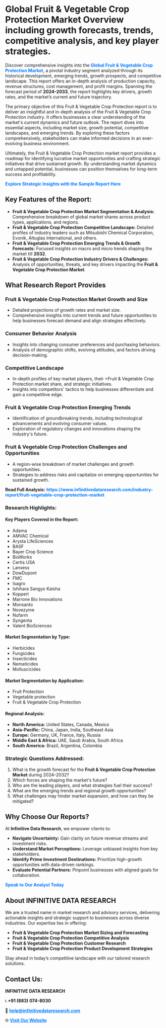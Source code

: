 <h1>Global Fruit & Vegetable Crop Protection Market Overview including growth forecasts, trends, competitive analysis, and key player strategies.</h1>
<p>
Discover comprehensive insights into the 
<a href="https://www.infinitivedataresearch.com/industry-report/fruit-vegetable-crop-protection-market" rel="dofollow" style="color: #007BFF; text-decoration: none;"><strong>Global Fruit & Vegetable Crop Protection Market</strong></a>, a pivotal industry segment analyzed through its historical development, emerging trends, growth prospects, and competitive landscape. This report offers an in-depth analysis of production capacity, revenue structures, cost management, and profit margins. Spanning the forecast period of <strong>2024–2033</strong>, the report highlights key drivers, growth rates, and the market’s current and future trajectory.
</p>
<p>
The primary objective of this Fruit & Vegetable Crop Protection report is to deliver an insightful and in-depth analysis of the Fruit & Vegetable Crop Protection industry. It offers businesses a clear understanding of the market's current dynamics and future outlook. The report dives into essential aspects, including market size, growth potential, competitive landscapes, and emerging trends. By exploring these factors comprehensively, stakeholders can make informed decisions in an ever-evolving business environment.
</p>
<p>
Ultimately, the Fruit & Vegetable Crop Protection market report provides a roadmap for identifying lucrative market opportunities and crafting strategic initiatives that drive sustained growth. By understanding market dynamics and untapped potential, businesses can position themselves for long-term success and profitability.
</p>
<p>
<a href="https://www.infinitivedataresearch.com/request-sample/reportId=112180" style="color: #007BFF; text-decoration: none;"><strong>Explore Strategic Insights with the Sample Report Here</strong></a>
</p>

<h2>Key Features of the Report:</h2>
<ul>
<li><strong>Fruit & Vegetable Crop Protection Market Segmentation & Analysis:</strong> Comprehensive breakdown of global market shares across product types, applications, and regions.</li>
<li><strong>Fruit & Vegetable Crop Protection Competitive Landscape:</strong> Detailed profiles of industry leaders such as Mitsubishi Chemical Corporation, Evonik, Altuglas International, and others.</li>
<li><strong>Fruit & Vegetable Crop Protection Emerging Trends & Growth Forecasts:</strong> Focused insights on macro and micro trends shaping the market till <strong>2032</strong>.</li>
<li><strong>Fruit & Vegetable Crop Protection Industry Drivers & Challenges:</strong> Analysis of opportunities, threats, and key drivers impacting the <strong>Fruit & Vegetable Crop Protection Market</strong>.</li>
</ul>

<h2>What Research Report Provides</h2>
<h3>Fruit & Vegetable Crop Protection Market Growth and Size</h3>
<ul>
<li>Detailed projections of growth rates and market size.</li>
<li>Comprehensive insights into current trends and future opportunities to help businesses forecast demand and align strategies effectively.</li>
</ul>

<h3>Consumer Behavior Analysis</h3>
<ul>
<li>Insights into changing consumer preferences and purchasing behaviors.</li>
<li>Analysis of demographic shifts, evolving attitudes, and factors driving decision-making.</li>
</ul>

<h3>Competitive Landscape</h3>
<ul>
<li>In-depth profiles of key market players, their >Fruit & Vegetable Crop Protection market share, and strategic initiatives.</li>
<li>Insights into competitors' tactics to help businesses differentiate and gain a competitive edge.</li>
</ul>

<h3>Fruit & Vegetable Crop Protection Emerging Trends</h3>
<ul>
<li>Identification of groundbreaking trends, including technological advancements and evolving consumer values.</li>
<li>Exploration of regulatory changes and innovations shaping the industry's future.</li>
</ul>

<h3>Fruit & Vegetable Crop Protection Challenges and Opportunities</h3>
<ul>
<li>A region-wise breakdown of market challenges and growth opportunities.</li>
<li>Strategies to address risks and capitalize on emerging opportunities for sustained growth.</li>
</ul>
<p><strong>Read Full Analysis:</strong> <a href="https://www.infinitivedataresearch.com/industry-report/fruit-vegetable-crop-protection-market" rel="dofollow" style="color: #007BFF; text-decoration: none;"><strong>https://www.infinitivedataresearch.com/industry-report/fruit-vegetable-crop-protection-market</strong></a></p>
<h3>Research Highlights:</h3>
<h4>Key Players Covered in the Report:</h4>
<ul><li>Adama</li><li>AMVAC Chemical</li><li>Arysta LifeSciences</li><li>BASF</li><li>Bayer Crop Science</li><li>BioWorks</li><li>Certis USA</li><li>Lanxess</li><li>DowDupont</li><li>FMC</li><li>Isagro</li><li>Ishihara Sangyo Kaisha</li><li>Koppert</li><li>Marrone Bio Innovations</li><li>Monsanto</li><li>Novezyme</li><li>Nufarm</li><li>Syngenta</li><li>Valent BioSciences</li></ul>
<h4>Market Segmentation by Type:</h4>
<ul><li>Herbicides</li><li>Fungicides</li><li>Insecticides</li><li>Nematicides</li><li>Molluscicides</li></ul>
<h4>Market Segmentation by Application:</h4>
<ul><li>Fruit Protection</li><li>Vegetable protection</li><li>Fruit &amp; Vegetable Crop Protection</li></ul>

<h4>Regional Analysis:</h4>
<ul>
<li><strong>North America:</strong> United States, Canada, Mexico</li>
<li><strong>Asia-Pacific:</strong> China, Japan, India, Southeast Asia</li>
<li><strong>Europe:</strong> Germany, UK, France, Italy, Russia</li>
<li><strong>Middle East & Africa:</strong> UAE, Saudi Arabia, South Africa</li>
<li><strong>South America:</strong> Brazil, Argentina, Colombia</li>
</ul>

<h3>Strategic Questions Addressed:</h3>
<ol>
<li>What is the growth forecast for the <strong>Fruit & Vegetable Crop Protection Market</strong> during 2024–2032?</li>
<li>Which forces are shaping the market's future?</li>
<li>Who are the leading players, and what strategies fuel their success?</li>
<li>What are the emerging trends and regional growth opportunities?</li>
<li>What challenges may hinder market expansion, and how can they be mitigated?</li>
</ol>

<h2>Why Choose Our Reports?</h2>
<p>At <strong>Infinitive Data Research</strong>, we empower clients to:</p>
<ul>
<li><strong>Navigate Uncertainty:</strong> Gain clarity on future revenue streams and investment risks.</li>
<li><strong>Understand Market Perceptions:</strong> Leverage unbiased insights from key stakeholders.</li>
<li><strong>Identify Prime Investment Destinations:</strong> Prioritize high-growth opportunities with data-driven rankings.</li>
<li><strong>Evaluate Potential Partners:</strong> Pinpoint businesses with aligned goals for collaboration.</li>
</ul>
<p><a href="https://www.infinitivedataresearch.com/industry-report/fruit-vegetable-crop-protection-market" rel="dofollow" style="color: #007BFF; text-decoration: none;"><strong>Speak to Our Analyst Today</strong></a></p>

<h2>About INFINITIVE DATA RESEARCH</h2>
<p>We are a trusted name in market research and advisory services, delivering actionable insights and strategic support to businesses across diverse industries. Our expertise lies in offering:</p>
<ul>
<li><strong>Fruit & Vegetable Crop Protection Market Sizing and Forecasting</strong></li>
<li><strong>Fruit & Vegetable Crop Protection Competitive Analysis</strong></li>
<li><strong>Fruit & Vegetable Crop Protection Customer Research</strong></li>
<li><strong>Fruit & Vegetable Crop Protection Product Development Strategies</strong></li>
</ul>
<p>Stay ahead in today’s competitive landscape with our tailored research solutions.</p>

<h2>Contact Us:</h2>
<p><strong>INFINITIVE DATA RESEARCH</strong></p>
<p>📞 <strong>+91 (883) 074-8030</strong></p>
<p>📧 <strong><a href="mailto:help@infinitivedataresearch.com" style="color: #007BFF;">help@infinitivedataresearch.com</a></strong></p>
<p>🌐 <strong><a href="https://www.infinitivedataresearch.com" rel="dofollow" style="color: #007BFF;">Visit Our Website</a></strong></p>